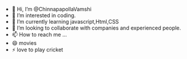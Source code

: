 - 👋 Hi, I’m @ChinnapapollaVamshi
- 👀 I’m interested in coding.
- 🌱 I’m currently learning javascript,Html,CSS
- 💞️ I’m looking to collaborate with companies and experienced people.
- 📫 How to reach me ...
- 😄 movies
- ⚡ love to play cricket 

<!---
ChinnapapollaVamshi/ChinnapapollaVamshi is a ✨ special ✨ repository because its `README.md` (this file) appears on your GitHub profile.
You can click the Preview link to take a look at your changes.
--->
